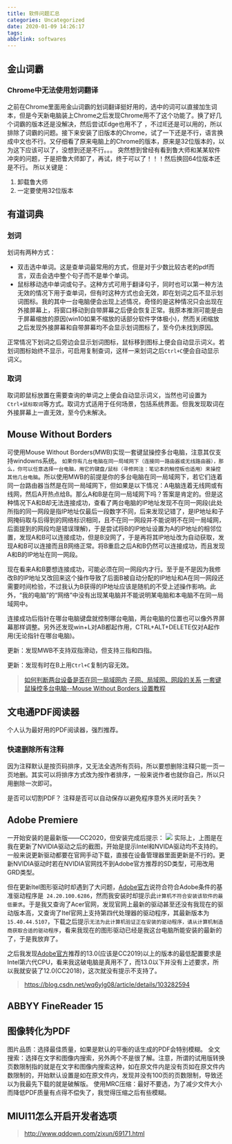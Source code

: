 ```yaml
---
title: 软件问题汇总
categories: Uncategorized
date: 2020-01-09 14:26:17
tags:
abbrlink: softwares
---
```


## 金山词霸
### Chrome中无法使用划词翻译
之前在Chrome里面用金山词霸的划词翻译挺好用的，选中的词可以直接加生词本，但是今天新电脑装上Chrome之后发现Chrome用不了这个功能了。换了好几个词霸的版本还是没解决，然后尝试Edge也用不了 ，不过IE还是可以用的，所以排除了词霸的问题。接下来安装了旧版本的Chrome，试了一下还是不行，语言换成中文也不行。又仔细看了原来电脑上的Chrome的版本，原来是32位版本的，以为这下应该可以了，没想到还是不行。。。 突然想到曾经有看到鲁大师和某某软件冲突的问题，于是把鲁大师卸了，再试，终于可以了！！！然后换回64位版本还是不行。 所以关键是： 

1. 卸载鲁大师 
2. 一定要使用32位版本

## 有道词典
### 划词
划词有两种方式：
* 双击选中单词。这是查单词最常用的方式，但是对于少数比较古老的pdf而言，双击会选中整个句子而不是单个单词。
* 鼠标移动选中单词或句子。这种方式可用于翻译句子，同时也可以第一种方法无效的情况下用于查单词，但有时这种方式也会无效，即在划词之后不显示划词图标。我的其中一台电脑便会出现上述情况，奇怪的是这种情况只会出现在外接屏幕上，将窗口移动到自带屏幕之后便会恢复正常。我原本推测可能是由于屏幕缩放的原因(win10如果不缩放的话部分软件字体极小)，然而关闭缩放之后发现外接屏幕和自带屏幕均不会显示划词图标了，至今仍未找到原因。

正常情况下划词之后旁边会显示划词图标，鼠标移到图标上便会自动显示词义。若划词图标始终不显示，可启用复制查词，这样一来划词之后`Ctrl+C`便会自动显示词义。

### 取词
取词即鼠标放置在需要查询的单词之上便会自动显示词义，当然也可设置为`Ctrl+鼠标取词`等方式。取词方式适用于任何场景，包括系统界面。但我发现取词在外接屏幕上一直无效，至今仍未解决。

## Mouse Without Borders
可使用Mouse Without Borders(MWB)实现一套键鼠操控多台电脑，注意其仅支持windowns系统。
`如果你有几台电脑在同一局域网下（连接同一路由器或无线路由器），那么，你可以任意选择一台电脑，用它的键盘/鼠标（寻修网注：笔记本的触控板也适用）来操控其他几台电脑`。所以使用MWB的前提是你的多台电脑在同一局域网下，若它们连着同一台路由器当然是在同一局域网下，但如果是以下情况：A电脑连着无线网或有线网，然后A开热点给B。那么A和B是在同一局域网下吗？答案是肯定的。但是这种情况下A和B却无法连接成功，查看了两台电脑的IP地址发现不在同一网段(此处所指的同一网段是指IP地址仅最后一段数字不同，后来发现记错了，是IP地址和子网掩码取与后得到的网络标识相同，且不在同一网段并不能说明不在同一局域网，后面提到的网段均是错误理解)，于是尝试将B的IP地址设置为A的IP地址的相邻位置，发现A和B可以连接成功，但是B没网了，于是再将其IP地址改为自动获取，发现A和B可以连接而且B网络正常。将B重启之后A和B仍然可以连接成功，而且发现A和B的IP地址在同一网段。

现在看来A和B要想连接成功，可能必须在同一网段内才行。至于是不是因为我修改B的IP地址又改回来这个操作导致了后面B被自动分配的IP地址和A在同一网段还需要时间检验，不过我认为B获得的IP地址应该是随机的不受上述操作影响。此外，“我的电脑”的“网络”中没有出现某电脑并不能说明某电脑和本电脑不在同一局域网中。

连接成功后指针在哪台电脑键盘就控制哪台电脑，两台电脑的位置也可以像外界屏幕那样调整。另外还发现win+L对AB都起作用，CTRL+ALT+DELETE仅对A起作用(无论指针在哪台电脑)。

更新：发现MWB不支持双指滑动，但支持三指和四指。

更新：发现有时在B上用`Ctrl+C`复制内容无效。

>[如何判断两台设备是否在同一局域网内](https://blog.csdn.net/guojunxiu/article/details/88778766)
>[子网、局域网、网段的关系](https://blog.csdn.net/jeffleo/article/details/54174835)
>[一套键鼠操控多台电脑--Mouse Without Borders 设置教程](https://blog.csdn.net/andylauren/article/details/64540500)

## 文电通PDF阅读器
个人认为最好用的PDF阅读器，强烈推荐。
### 快速删除所有注释
因为注释默认是按页码排序，又无法全选所有页码，所以要想删除注释只能一页一页地删。其实可以将排序方式改为按作者排序，一般来说作者也就你自己，所以只用删除一次即可。

是否可以切割PDF？
注释是否可以自动保存以避免程序意外关闭时丢失？


## Adobe Premiere
一开始安装的是最新版——CC2020，但安装完成后提示：
![](https://storage.jingwang.site/img/20200114103632.png)
实际上，上图是在我在更新了NVIDIA驱动之后的截图，开始是提示Intel和NVIDA驱动均不支持的。一般来说更新驱动都要在官网手动下载，直接在设备管理器里面更新是不行的。更新NVIDIA驱动时若在NVIDIA官网找不到Adobe官方推荐的SD类型，可用改用GRD类型。

但在更新Itel图形驱动时却遇到了大问题，[Adobe官方]()说符合符合Adobe条件的基准驱动程序是` 24.20.100.6286`，然而我安装时却提示此`计算机不符合安装该软件的最低要求`。于是我又查询了Acer官网，发现官网上最新的驱动甚至还没有我现在的驱动版本高，又查询了Itel官网上支持第四代处理器的驱动程序，其最新版本为`15.40.44.5107`，下载之后提示`无法为此计算机验证正在安装的驱动程序，请从计算机制造商获取合适的驱动程序`，看来我现在的图形驱动已经是我这台电脑所能安装的最新的了，于是我放弃了。

之后我发现[Adobe官方](https://helpx.adobe.com/cn/premiere-pro/system-requirements.html)推荐的13.0(应该是CC2019)以上的版本的最低配置要求是Intel第六代CPU，看来我这破电脑是真用不了，而13.0以下并没有上述要求，所以我就安装了12.0(CC2018)，这次就没有提示不支持了。

>https://blog.csdn.net/wq6ylg08/article/details/103282594

## ABBYY FineReader 15
## 图像转化为PDF
图片品质：选择最佳质量，如果是默认的平衡的话生成的PDF会特别模糊。
全文搜索：选择在文字和图像内搜索，另外两个不是很了解。注意，所谓的试用版转换页数限制指的就是在文字和图像内搜索这种，如在原文件内是没有页如在原文件内数限制的，开始默认设置是如在原文件内，发现并没有100页的页数限制，导致还以为我最先下载的就是破解版。
使用MRC压缩：最好不要选，为了减少文件大小而降低PDF质量有点得不偿失了，我觉得压缩之后有些模糊。

## MIUI11怎么开启开发者选项
>http://www.qddown.com/zixun/69171.html